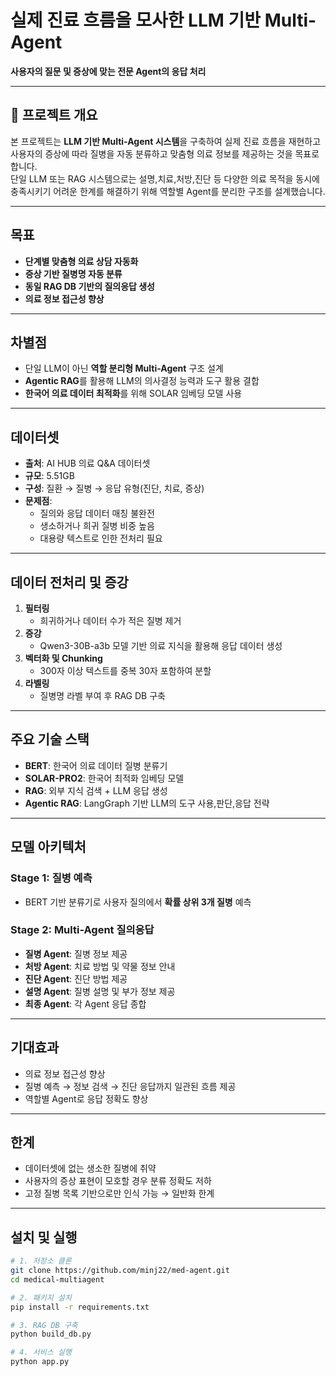 # 실제 진료 흐름을 모사한 LLM 기반 Multi-Agent

**사용자의 질문 및 증상에 맞는 전문 Agent의 응답 처리**

---

## 📌 프로젝트 개요
본 프로젝트는 **LLM 기반 Multi-Agent 시스템**을 구축하여 실제 진료 흐름을 재현하고 사용자의 증상에 따라 질병을 자동 분류하고 맞춤형 의료 정보를 제공하는 것을 목표로 합니다.  
단일 LLM 또는 RAG 시스템으로는 설명,치료,처방,진단 등 다양한 의료 목적을 동시에 충족시키기 어려운 한계를 해결하기 위해 역할별 Agent를 분리한 구조를 설계했습니다.

---

## 목표
- **단계별 맞춤형 의료 상담 자동화**
- **증상 기반 질병명 자동 분류**
- **동일 RAG DB 기반의 질의응답 생성**
- **의료 정보 접근성 향상**

---

## 차별점
- 단일 LLM이 아닌 **역할 분리형 Multi-Agent** 구조 설계
- **Agentic RAG**를 활용해 LLM의 의사결정 능력과 도구 활용 결합
- **한국어 의료 데이터 최적화**를 위해 SOLAR 임베딩 모델 사용

---

## 데이터셋
- **출처**: AI HUB 의료 Q&A 데이터셋
- **규모**: 5.51GB
- **구성**: 질환 → 질병 → 응답 유형(진단, 치료, 증상)
- **문제점**:
  - 질의와 응답 데이터 매칭 불완전
  - 생소하거나 희귀 질병 비중 높음
  - 대용량 텍스트로 인한 전처리 필요

---

## 데이터 전처리 및 증강
1. **필터링**  
   - 희귀하거나 데이터 수가 적은 질병 제거  
2. **증강**  
   - Qwen3-30B-a3b 모델 기반 의료 지식을 활용해 응답 데이터 생성
3. **벡터화 및 Chunking**  
   - 300자 이상 텍스트를 중복 30자 포함하여 분할
4. **라벨링**  
   - 질병명 라벨 부여 후 RAG DB 구축

---

## 주요 기술 스택
- **BERT**: 한국어 의료 데이터 질병 분류기
- **SOLAR-PRO2**: 한국어 최적화 임베딩 모델
- **RAG**: 외부 지식 검색 + LLM 응답 생성
- **Agentic RAG**: LangGraph 기반 LLM의 도구 사용,판단,응답 전략

---

## 모델 아키텍처
### Stage 1: 질병 예측
- BERT 기반 분류기로 사용자 질의에서 **확률 상위 3개 질병** 예측

### Stage 2: Multi-Agent 질의응답
- **질병 Agent**: 질병 정보 제공
- **처방 Agent**: 치료 방법 및 약물 정보 안내
- **진단 Agent**: 진단 방법 제공
- **설명 Agent**: 질병 설명 및 부가 정보 제공
- **최종 Agent**: 각 Agent 응답 종합

---

## 기대효과
- 의료 정보 접근성 향상
- 질병 예측 → 정보 검색 → 진단 응답까지 일관된 흐름 제공
- 역할별 Agent로 응답 정확도 향상

---

## 한계
- 데이터셋에 없는 생소한 질병에 취약
- 사용자의 증상 표현이 모호할 경우 분류 정확도 저하
- 고정 질병 목록 기반으로만 인식 가능 → 일반화 한계

---

## 설치 및 실행
```bash
# 1. 저장소 클론
git clone https://github.com/minj22/med-agent.git
cd medical-multiagent

# 2. 패키지 설치
pip install -r requirements.txt

# 3. RAG DB 구축
python build_db.py

# 4. 서비스 실행
python app.py
